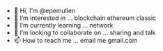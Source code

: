 - 👋 Hi, I’m @epemullen
- 👀 I’m interested in ... blockchain ethereum classic
- 🌱 I’m currently learning ... network
- 💞️ I’m looking to collaborate on ... sharing and talk
- 📫 How to reach me ... email me gmail.com

<!---
epemullen/epemullen is a ✨ special ✨ repository because its `README.md` (this file) appears on your GitHub profile.
You can click the Preview link to take a look at your changes.
--->
